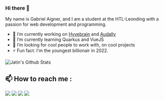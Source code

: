 ### Hi there 👋

My name is Gabriel Aigner,  and I am a student at the HTL-Leonding with a passion for web development and programming.

- 🔭 I’m currently working on [Hyvebrain](https://hyvebrain.com) and [Audally](https://audally.com)
- 🌱 I’m currently learning Quarkus and VueJS
- 👯 I’m looking for cool people to work with, on cool projects
- ⚡ Fun fact: I'm the youngest billionair in 2022.

<img align="left" alt="Jatin's Github Stats" src="https://github-readme-stats.vercel.app/api?username=gabrielaigner&show_icons=true&hide_border=true" />

<br>

## :mailbox: How to reach me : 

[<img src="https://img.icons8.com/bubbles/50/000000/gmail.png"/>](mailto:gabriel.aigner24@gmail.com)
[<img target="_blank" src="https://img.icons8.com/bubbles/50/000000/linkedin.png"/>](https://www.linkedin.com/in/gabrielaigner/)
[<img target="_blank" src="https://img.icons8.com/bubbles/50/000000/github.png">](https://www.github.com/gabrielaigner/)
[<img target="_blank" src="https://img.icons8.com/bubbles/50/000000/twitter.png"/>](https://www.twitter.com/gabriel_aigner/)

<!--
**gabrielaigner/gabrielaigner** is a ✨ _special_ ✨ repository because its `README.md` (this file) appears on your GitHub profile.

Here are some ideas to get you started:

- 🔭 I’m currently working on ...
- 🌱 I’m currently learning ...
- 👯 I’m looking to collaborate on ...
- 🤔 I’m looking for help with ...
- 💬 Ask me about ...
- 📫 How to reach me: ...
- 😄 Pronouns: ...
- ⚡ Fun fact: ...
-->
